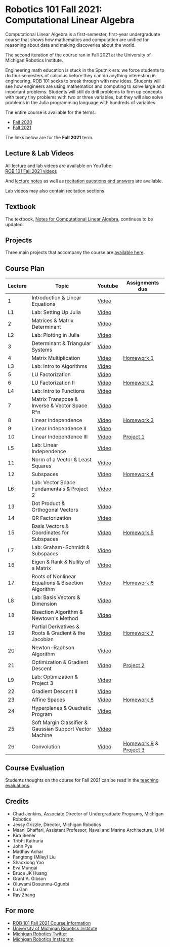 # Robotics 101 Fall 2021: Computational Linear Algebra

Computational Linear Algebra is a first-semester, first-year undergraduate course that shows how mathematics and computation are unified for reasoning about data and making discoveries about the world.

The second iteration of the course ran in Fall 2021 at the University of Michigan Robotics Institute.

Engineering math education is stuck in the Sputnik era: we force students to do four semesters of calculus before they can do anything interesting in engineering. ROB 101 seeks to break through with new ideas. Students will see how engineers are using mathematics and computing to solve large and important problems. Students will still do drill problems to firm up concepts with teeny tiny problems with two or three variables, but they will also solve problems in the Julia programming language with hundreds of variables.

The entire course is available for the terms:
- [Fall 2020](https://github.com/michiganrobotics/rob101/tree/main/Fall%202020)
- [Fall 2021](https://github.com/michiganrobotics/rob101/tree/main/Fall%202021)

The links below are for the **Fall 2021** term.

## Lecture & Lab Videos
All lecture and lab videos are available on YouTube:  
[ROB 101 Fall 2021 videos](https://www.youtube.com/playlist?list=PLdPQZLMHRjDJ5d_dE4FeOviv0gRe4UYsB)

And [lecture notes](https://github.com/michiganrobotics/rob101/tree/main/Fall%202021/Lecture%20Notes) as well as [recitation questions and answers](https://github.com/michiganrobotics/rob101/tree/main/Fall%202021/Recitations) are available.

Lab videos may also contain recitation sections.

## Textbook
The textbook, [Notes for Computational Linear Algebra](https://github.com/michiganrobotics/rob101/blob/main/Fall%202021/Textbook/ROB_101_December_2021_Grizzle.pdf), continues to be updated.

## Projects
Three main projects that accompany the course are [available here](https://github.com/michiganrobotics/rob101/tree/main/Fall%202021/Projects/).

## Course Plan
| Lecture | Topic                                                    | Youtube                                                                                               | Assignments due                                                                          |
|---------|----------------------------------------------------------|-------------------------------------------------------------------------------------------------------|------------------------------------------------------------------------------------------|
| 1       | Introduction & Linear Equations                          | [Video](https://www.youtube.com/watch?v=VwswT0X_jMM&list=PLdPQZLMHRjDJ5d_dE4FeOviv0gRe4UYsB&index=1)  |                                                                                          |
| L1      | Lab: Setting Up Julia                                    | [Video](https://www.youtube.com/watch?v=iYdM9ojrsIE&list=PLdPQZLMHRjDJ5d_dE4FeOviv0gRe4UYsB&index=2)  |                                                                                          |
| 2       | Matrices & Matrix Determinant                            | [Video](https://www.youtube.com/watch?v=O68BcV-wR04&list=PLdPQZLMHRjDJ5d_dE4FeOviv0gRe4UYsB&index=3)  |                                                                                          |
| L2      | Lab: Plotting in Julia                                   | [Video](https://www.youtube.com/watch?v=f-3Zf2m0_3E&list=PLdPQZLMHRjDJ5d_dE4FeOviv0gRe4UYsB&index=4)  |                                                                                          |
| 3       | Determinant & Triangular Systems                         | [Video](https://www.youtube.com/watch?v=PzcC28eNHt4&list=PLdPQZLMHRjDJ5d_dE4FeOviv0gRe4UYsB&index=5)  |                                                                                          |
| 4       | Matrix Multiplication                                    | [Video](https://www.youtube.com/watch?v=v24AV4zPJYs&list=PLdPQZLMHRjDJ5d_dE4FeOviv0gRe4UYsB&index=6)  | [Homework 1](https://github.com/michiganrobotics/rob101/tree/main/Fall%202021/Homework/Homework%201) |
| L3      | Lab: Intro to Algorithms                                 | [Video](https://www.youtube.com/watch?v=cO3T5gzjlos&list=PLdPQZLMHRjDJ5d_dE4FeOviv0gRe4UYsB&index=7)  |                                                                                          |
| 5       | LU Factorization                                         | [Video](https://www.youtube.com/watch?v=vxcpMhQw9Lc&list=PLdPQZLMHRjDJ5d_dE4FeOviv0gRe4UYsB&index=8)  |                                                                                          |
| 6       | LU Factorization II                                      | [Video](https://www.youtube.com/watch?v=5iCVflHGXIg&list=PLdPQZLMHRjDJ5d_dE4FeOviv0gRe4UYsB&index=9)  | [Homework 2](https://github.com/michiganrobotics/rob101/tree/main/Fall%202021/Homework/Homework%202) |
| L4      | Lab: Intro to Functions                                  | [Video](https://www.youtube.com/watch?v=UmMu5_dedmk&list=PLdPQZLMHRjDJ5d_dE4FeOviv0gRe4UYsB&index=10) |                                                                                          |
| 7       | Matrix Transpose & Inverse & Vector Space R^n            | [Video](https://www.youtube.com/watch?v=olda1t-wKgc&list=PLdPQZLMHRjDJ5d_dE4FeOviv0gRe4UYsB&index=11) |                                                                                          |
| 8       | Linear Independence                                      | [Video](https://www.youtube.com/watch?v=Y8eZuYphAC4&list=PLdPQZLMHRjDJ5d_dE4FeOviv0gRe4UYsB&index=12) | [Homework 3](https://github.com/michiganrobotics/rob101/tree/main/Fall%202021/Homework/Homework%203)                                                                             |
| 9       | Linear Independence II                                   | [Video](https://www.youtube.com/watch?v=E4Jk3RkT_PY&list=PLdPQZLMHRjDJ5d_dE4FeOviv0gRe4UYsB&index=13) |                                                                                          |
| 10      | Linear Independence III                                  | [Video](https://www.youtube.com/watch?v=xgYW70SiITo&list=PLdPQZLMHRjDJ5d_dE4FeOviv0gRe4UYsB&index=14) | [Project 1](https://github.com/michiganrobotics/rob101/tree/main/Fall%202021/Projects/Project-01)                                                                              |
| L5      | Lab: Linear Independence                                 | [Video](https://www.youtube.com/watch?v=GQNOcPQegVU&list=PLdPQZLMHRjDJ5d_dE4FeOviv0gRe4UYsB&index=15) |                                                                                          |
| 11      | Norm of a Vector & Least Squares                         | [Video](https://www.youtube.com/watch?v=0oHvbztYmAk&list=PLdPQZLMHRjDJ5d_dE4FeOviv0gRe4UYsB&index=16) |                                                                                          |
| 12      | Subspaces                                                | [Video](https://www.youtube.com/watch?v=F7IdBvxCMLU&list=PLdPQZLMHRjDJ5d_dE4FeOviv0gRe4UYsB&index=17) | [Homework 4](https://github.com/michiganrobotics/rob101/tree/main/Fall%202021/Homework/Homework%204)                                                                             |
| L6      | Lab: Vector Space Fundamentals & Project 2               | [Video](https://www.youtube.com/watch?v=gomGqjLG6no&list=PLdPQZLMHRjDJ5d_dE4FeOviv0gRe4UYsB&index=18) |                                                                                          |
| 13      | Dot Product & Orthogonal Vectors                         | [Video](https://www.youtube.com/watch?v=N7yAVZ2eAII&list=PLdPQZLMHRjDJ5d_dE4FeOviv0gRe4UYsB&index=19) |                                                                                          |
| 14      | QR Factorization                                         | [Video](https://www.youtube.com/watch?v=BedyUqV5qdA&list=PLdPQZLMHRjDJ5d_dE4FeOviv0gRe4UYsB&index=20) |                                                                                          |
| 15      | Basis Vectors & Coordinates for Subspaces                | [Video](https://www.youtube.com/watch?v=VKju4TcyB5M&list=PLdPQZLMHRjDJ5d_dE4FeOviv0gRe4UYsB&index=21) | [Homework 5](https://github.com/michiganrobotics/rob101/tree/main/Fall%202021/Homework/Homework%205)                                                                             |
| L7      | Lab: Graham-Schmidt & Subspaces                          | [Video](https://www.youtube.com/watch?v=T6MimrmY_3c&list=PLdPQZLMHRjDJ5d_dE4FeOviv0gRe4UYsB&index=22) |                                                                                          |
| 16      | Eigen & Rank & Nullity of a Matrix                       | [Video](https://www.youtube.com/watch?v=5hOjxQPpSFU&list=PLdPQZLMHRjDJ5d_dE4FeOviv0gRe4UYsB&index=23) |                                                                                          |
| 17      | Roots of Nonlinear Equations & Bisection Algorithm       | [Video](https://www.youtube.com/watch?v=UM2KR5wsDqw&list=PLdPQZLMHRjDJ5d_dE4FeOviv0gRe4UYsB&index=24) | [Homework 6](https://github.com/michiganrobotics/rob101/tree/main/Fall%202021/Homework/Homework%206)                                                                             |
| L8      | Lab: Basis Vectors & Dimension                           | [Video](https://www.youtube.com/watch?v=tRYAdiWJg-Q&list=PLdPQZLMHRjDJ5d_dE4FeOviv0gRe4UYsB&index=25) |                                                                                          |
| 18      | Bisection Algorithm & Newtown's Method                   | [Video](https://www.youtube.com/watch?v=1PLo4RI9B94&list=PLdPQZLMHRjDJ5d_dE4FeOviv0gRe4UYsB&index=26) |                                                                                          |
| 19      | Partial Derivatives & Roots & Gradient & the Jacobian    | [Video](https://www.youtube.com/watch?v=4aechtjFcuU&list=PLdPQZLMHRjDJ5d_dE4FeOviv0gRe4UYsB&index=27) | [Homework 7](https://github.com/michiganrobotics/rob101/tree/main/Fall%202021/Homework/Homework%207)                                                                             |
| 20      | Newton-Raphson Algorithm                                 | [Video](https://www.youtube.com/watch?v=C7l_2y1NWS0&list=PLdPQZLMHRjDJ5d_dE4FeOviv0gRe4UYsB&index=28) |                                                                                          |
| 21      | Optimization & Gradient Descent                          | [Video](https://www.youtube.com/watch?v=xxBNaodGZno&list=PLdPQZLMHRjDJ5d_dE4FeOviv0gRe4UYsB&index=29) | [Project 2](https://github.com/michiganrobotics/rob101/tree/main/Fall%202021/Projects/Project-02)                                                                              |
| L9      | Lab: Optimization & Project 3                            | [Video](https://www.youtube.com/watch?v=a2eyIj_mnzc&list=PLdPQZLMHRjDJ5d_dE4FeOviv0gRe4UYsB&index=30) |                                                                                          |
| 22      | Gradient Descent II                                      | [Video](https://www.youtube.com/watch?v=_POQJFQV4Ww&list=PLdPQZLMHRjDJ5d_dE4FeOviv0gRe4UYsB&index=31) |                                                                                          |
| 23      | Affine Spaces                                            | [Video](https://www.youtube.com/watch?v=E82HNVvM5XM&list=PLdPQZLMHRjDJ5d_dE4FeOviv0gRe4UYsB&index=32) | [Homework 8](https://github.com/michiganrobotics/rob101/tree/main/Fall%202021/Homework/Homework%208)                                                                             |
| 24      | Hyperplanes & Quadratic Program                          | [Video](https://www.youtube.com/watch?v=JdgpZi-V4e0&list=PLdPQZLMHRjDJ5d_dE4FeOviv0gRe4UYsB&index=33) |                                                                                          |
| 25      | Soft Margin Classifier & Gaussian Support Vector Machine | [Video](https://www.youtube.com/watch?v=fm3bz4J3FP0&list=PLdPQZLMHRjDJ5d_dE4FeOviv0gRe4UYsB&index=34) |                                                                                          |
| 26      | Convolution                                              | [Video](https://www.youtube.com/watch?v=n4M-RyRKPv0&list=PLdPQZLMHRjDJ5d_dE4FeOviv0gRe4UYsB&index=35) | [Homework 9](https://github.com/michiganrobotics/rob101/tree/main/Fall%202021/Homework/Homework%209) & [Project 3](https://github.com/michiganrobotics/rob101/tree/main/Fall%202021/Projects/Project-03)                                                             |

## Course Evaluation
Students thoughts on the course for Fall 2021 can be read in the [teaching evaluations](https://github.com/michiganrobotics/rob101/tree/main/Fall%202021/Teaching%20Evaluations).

## Credits
- Chad Jenkins, Associate Director of Undergraduate Programs, Michigan Robotics
- Jessy Grizzle, Director, Michigan Robotics
- Maani Ghaffari, Assistant Professor, Naval and Marine Architecture, U-M
- Kira Biener
- Tribhi Kathuria
- John Pye
- Madhav Achar
- Fangtong (Miley) Liu
- Shaoxiong Yao
- Eva Mungai
- Bruce JK Huang
- Grant A. Gibson
- Oluwami Dosunmu-Ogunbi
- Lu Gan
- Ray Zhang

## For more
- [ROB 101 Fall 2021 Course Information](https://robotics.umich.edu/academic-program/course-offerings/rob101-fall-2021/)
- [University of Michigan Robotics Institute](https://robotics.umich.edu)
- [Michigan Robotics Twitter](http://twitter.com/umrobotics)
- [Michigan Robotics Instagram](http://instagram.com/umrobotics/)
